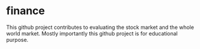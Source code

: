 # finance

This github project contributes to evaluating the stock market and the whole world market. 
Mostly importantly this github project is for educational purpose. 
